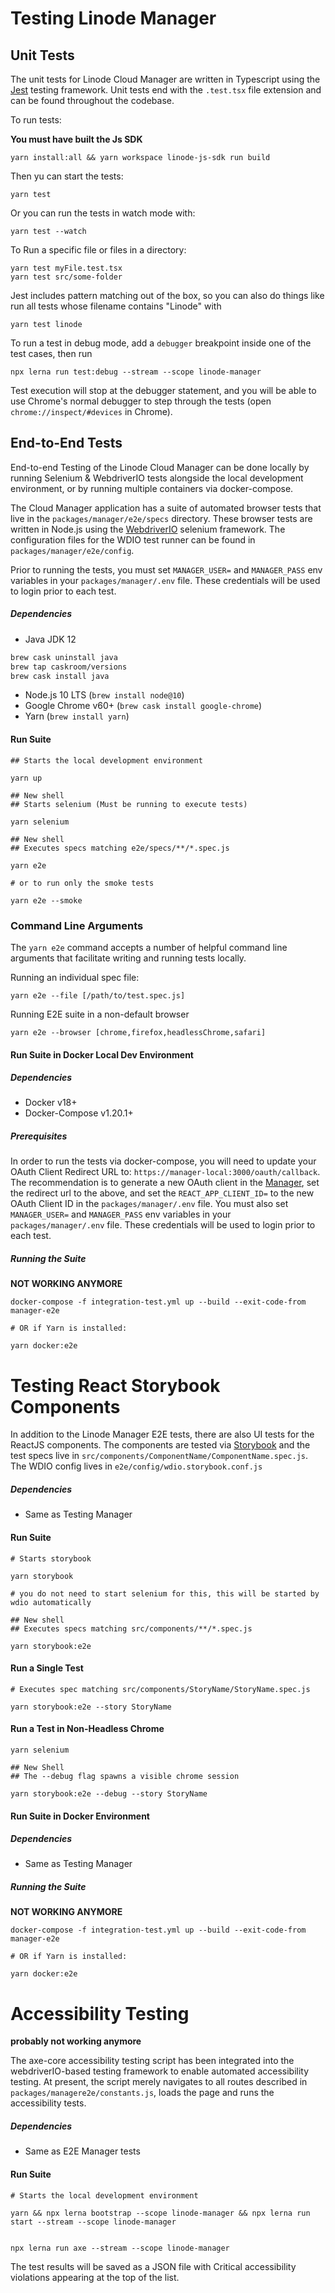 # Testing Linode Manager

## Unit Tests

The unit tests for Linode Cloud Manager are written in Typescript using the [Jest](https://facebook.github.io/jest/) testing framework. Unit tests end with the `.test.tsx` file extension and can be found throughout the codebase.

To run tests:

**You must have built the Js SDK**
```
yarn install:all && yarn workspace linode-js-sdk run build 
```

Then yu can start the tests:
```
yarn test
```

Or you can run the tests in watch mode with:

```
yarn test --watch
```

To Run a specific file or files in a directory:

```
yarn test myFile.test.tsx
yarn test src/some-folder
```

Jest includes pattern matching out of the box, so you can also do things like run all tests whose filename
contains "Linode" with

```
yarn test linode
```

To run a test in debug mode, add a `debugger` breakpoint inside one of the test cases, then run

```
npx lerna run test:debug --stream --scope linode-manager
```

Test execution will stop at the debugger statement, and you will be able to use Chrome's normal debugger to step through
the tests (open `chrome://inspect/#devices` in Chrome).

## End-to-End Tests

End-to-end Testing of the Linode Cloud Manager can be done locally by running Selenium & WebdriverIO tests
alongside the local development environment, or by running multiple containers via docker-compose.

The Cloud Manager application has a suite of automated browser tests that live in the `packages/manager/e2e/specs`
directory. These browser tests are written in Node.js using the [WebdriverIO](https://webdriver.io)
selenium framework. The configuration files for the WDIO test runner can be found in `packages/manager/e2e/config`.

Prior to running the tests, you must set `MANAGER_USER=` and `MANAGER_PASS` env variables in your
`packages/manager/.env` file. These credentials will be used to login prior to each test.


##### Dependencies

* Java JDK 12
```bash
brew cask uninstall java
brew tap caskroom/versions
brew cask install java
```
* Node.js 10 LTS (`brew install node@10`)
* Google Chrome v60+ (`brew cask install google-chrome`)
* Yarn  (`brew install yarn`)

#### Run Suite
```
## Starts the local development environment

yarn up

## New shell
## Starts selenium (Must be running to execute tests)

yarn selenium

## New shell
## Executes specs matching e2e/specs/**/*.spec.js

yarn e2e

# or to run only the smoke tests

yarn e2e --smoke 
```

### Command Line Arguments

The `yarn e2e` command accepts a number of helpful command line arguments that facilitate
writing and running tests locally.

Running an individual spec file:

```
yarn e2e --file [/path/to/test.spec.js]
```

Running E2E suite in a non-default browser

```
yarn e2e --browser [chrome,firefox,headlessChrome,safari]
```

#### Run Suite in Docker Local Dev Environment

##### Dependencies

* Docker v18+
* Docker-Compose v1.20.1+

##### Prerequisites

In order to run the tests via docker-compose, you will need to update your OAuth Client Redirect URL
to: `https://manager-local:3000/oauth/callback`. The recommendation is to generate a new OAuth
client in the [Manager](https://cloud.linode.com), set the redirect url to the above, and set the
`REACT_APP_CLIENT_ID=` to the new OAuth Client ID in the `packages/manager/.env` file. You must also set
`MANAGER_USER=` and `MANAGER_PASS` env variables in your `packages/manager/.env` file. These credentials will be used
to login prior to each test.

##### Running the Suite

**NOT WORKING ANYMORE**
```
docker-compose -f integration-test.yml up --build --exit-code-from manager-e2e

# OR if Yarn is installed:

yarn docker:e2e
```


# Testing React Storybook Components

In addition to the Linode Manager E2E tests, there are also UI tests for the ReactJS components.
The components are tested via [Storybook](https://github.com/storybooks/storybook) and the test specs
live in `src/components/ComponentName/ComponentName.spec.js`. The WDIO config lives in `e2e/config/wdio.storybook.conf.js`

##### Dependencies

* Same as Testing Manager

#### Run Suite

```
# Starts storybook

yarn storybook

# you do not need to start selenium for this, this will be started by wdio automatically

## New shell
## Executes specs matching src/components/**/*.spec.js

yarn storybook:e2e
```

#### Run a Single Test
```
# Executes spec matching src/components/StoryName/StoryName.spec.js

yarn storybook:e2e --story StoryName
```

#### Run a Test in Non-Headless Chrome

```
yarn selenium

## New Shell
## The --debug flag spawns a visible chrome session

yarn storybook:e2e --debug --story StoryName
```

#### Run Suite in Docker Environment

##### Dependencies

* Same as Testing Manager

##### Running the Suite
**NOT WORKING ANYMORE**
```
docker-compose -f integration-test.yml up --build --exit-code-from manager-e2e

# OR if Yarn is installed:

yarn docker:e2e
```

# Accessibility Testing
**probably not working anymore**

The axe-core accessibility testing script has been integrated into the webdriverIO-based testing framework to enable automated accessibility testing. At present, the script merely navigates to all routes described in `packages/managere2e/constants.js`, loads the page and runs the accessibility tests.

##### Dependencies

* Same as E2E Manager tests

#### Run Suite

```
# Starts the local development environment

yarn && npx lerna bootstrap --scope linode-manager && npx lerna run start --stream --scope linode-manager


npx lerna run axe --stream --scope linode-manager
```

The test results will be saved as a JSON file with Critical accessibility violations appearing at the top of the list.
